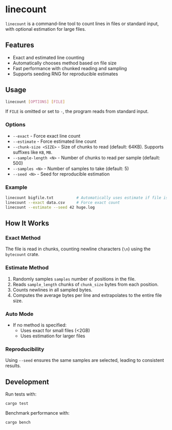 # linecount

`linecount` is a command-line tool to count lines in files or standard
input, with optional estimation for large files.

## Features
- Exact and estimated line counting
- Automatically chooses method based on file size
- Fast performance with chunked reading and sampling
- Supports seeding RNG for reproducible estimates

## Usage
```sh
linecount [OPTIONS] [FILE]
```

If `FILE` is omitted or set to `-`, the program reads from standard input.

### Options
- `--exact` - Force exact line count
- `--estimate` - Force estimated line count
- `--chunk-size <SIZE>` - Size of chunks to read (default: 64KB). Supports suffixes like `KB`, `MB`.
- `--sample-length <N>` - Number of chunks to read per sample (default: 500)
- `--samples <N>` - Number of samples to take (default: 5)
- `--seed <N>` - Seed for reproducible estimation

### Example
```sh
linecount bigfile.txt          # Automatically uses estimate if file is large
linecount --exact data.csv     # Force exact count
linecount --estimate --seed 42 huge.log
```

## How It Works

### Exact Method
The file is read in chunks, counting newline characters (`\n`) using the `bytecount` crate.

### Estimate Method
1. Randomly samples `samples` number of positions in the file.
2. Reads `sample_length` chunks of `chunk_size` bytes from each position.
3. Counts newlines in all sampled bytes.
4. Computes the average bytes per line and extrapolates to the entire file size.

### Auto Mode
- If no method is specified:
  - Uses exact for small files (<2GB)
  - Uses estimation for larger files

### Reproducibility
Using `--seed` ensures the same samples are selected, leading to consistent results.

## Development
Run tests with:
```
cargo test
```
Benchmark performance with:
```
cargo bench
```
